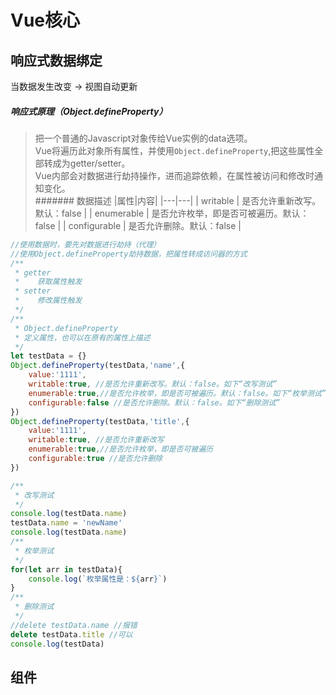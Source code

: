# Vue核心
## 响应式数据绑定
当数据发生改变 -> 视图自动更新  
##### 响应式原理（Object.defineProperty）  
> 把一个普通的Javascript对象传给Vue实例的data选项。  
Vue将遍历此对象所有属性，并使用`Object.defineProperty`,把这些属性全部转成为getter/setter。  
Vue内部会对数据进行劫持操作，进而追踪依赖，在属性被访问和修改时通知变化。  
####### 数据描述
|属性|内容|
|---|---|
| writable | 是否允许重新改写。默认：false |
| enumerable | 是否允许枚举，即是否可被遍历。默认：false |
| configurable | 是否允许删除。默认：false |

``` javascript
//使用数据时，要先对数据进行劫持（代理）
//使用Object.defineProperty劫持数据，把属性转成访问器的方式
/**
 * getter
 *    获取属性触发
 * setter
 *    修改属性触发
 */
/**
 * Object.defineProperty
 * 定义属性，也可以在原有的属性上描述
 */
let testData = {}
Object.defineProperty(testData,'name',{
    value:'1111',
    writable:true, //是否允许重新改写。默认：false。如下“改写测试”
    enumerable:true,//是否允许枚举，即是否可被遍历。默认：false。如下“枚举测试”
    configurable:false //是否允许删除。默认：false。如下“删除测试”
})
Object.defineProperty(testData,'title',{
    value:'1111',
    writable:true, //是否允许重新改写
    enumerable:true,//是否允许枚举，即是否可被遍历
    configurable:true //是否允许删除
})

/**
 * 改写测试
 */
console.log(testData.name)
testData.name = 'newName'
console.log(testData.name)
/**
 * 枚举测试
 */
for(let arr in testData){
    console.log(`枚举属性是：${arr}`)
}
/**
 * 删除测试
 */
//delete testData.name //报错
delete testData.title //可以
console.log(testData)
```
## 组件
